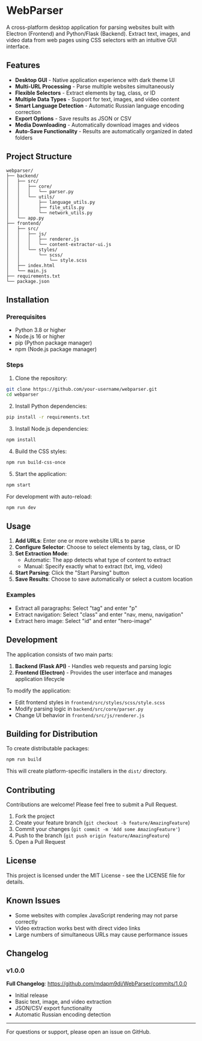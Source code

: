 # WebParser

A cross-platform desktop application for parsing websites built with Electron (Frontend) and Python/Flask (Backend). Extract text, images, and video data from web pages using CSS selectors with an intuitive GUI interface.

## Features

- **Desktop GUI** - Native application experience with dark theme UI
- **Multi-URL Processing** - Parse multiple websites simultaneously
- **Flexible Selectors** - Extract elements by tag, class, or ID
- **Multiple Data Types** - Support for text, images, and video content
- **Smart Language Detection** - Automatic Russian language encoding correction
- **Export Options** - Save results as JSON or CSV
- **Media Downloading** - Automatically download images and videos
- **Auto-Save Functionality** - Results are automatically organized in dated folders

## Project Structure

```
webparser/
├── backend/            
│   ├── src/
│   │   ├── core/
│   │   │   └── parser.py         
│   │   └── utils/
│   │       ├── language_utils.py  
│   │       ├── file_utils.py      
│   │       └── network_utils.py   
│   └── app.py           
├── frontend/             
│   ├── src/
│   │   ├── js/
│   │   │   ├── renderer.js      
│   │   │   └── content-extractor-ui.js 
│   │   └── styles/
│   │       └── scss/
│   │           └── style.scss   
│   ├── index.html       
│   └── main.js            
├── requirements.txt   
└── package.json         
```

## Installation

### Prerequisites

- Python 3.8 or higher
- Node.js 16 or higher
- pip (Python package manager)
- npm (Node.js package manager)

### Steps

1. Clone the repository:
```bash
git clone https://github.com/your-username/webparser.git
cd webparser
```

2. Install Python dependencies:
```bash
pip install -r requirements.txt
```

3. Install Node.js dependencies:
```bash
npm install
```

4. Build the CSS styles:
```bash
npm run build-css-once
```

5. Start the application:
```bash
npm start
```

For development with auto-reload:
```bash
npm run dev
```

## Usage

1. **Add URLs**: Enter one or more website URLs to parse
2. **Configure Selector**: Choose to select elements by tag, class, or ID
3. **Set Extraction Mode**:
   - Automatic: The app detects what type of content to extract
   - Manual: Specify exactly what to extract (txt, img, video)
4. **Start Parsing**: Click the "Start Parsing" button
5. **Save Results**: Choose to save automatically or select a custom location

### Examples

- Extract all paragraphs: Select "tag" and enter "p"
- Extract navigation: Select "class" and enter "nav, menu, navigation"
- Extract hero image: Select "id" and enter "hero-image"

## Development

The application consists of two main parts:

1. **Backend (Flask API)** - Handles web requests and parsing logic
2. **Frontend (Electron)** - Provides the user interface and manages application lifecycle

To modify the application:

- Edit frontend styles in `frontend/src/styles/scss/style.scss`
- Modify parsing logic in `backend/src/core/parser.py`
- Change UI behavior in `frontend/src/js/renderer.js`

## Building for Distribution

To create distributable packages:

```bash
npm run build
```

This will create platform-specific installers in the `dist/` directory.

## Contributing

Contributions are welcome! Please feel free to submit a Pull Request.

1. Fork the project
2. Create your feature branch (`git checkout -b feature/AmazingFeature`)
3. Commit your changes (`git commit -m 'Add some AmazingFeature'`)
4. Push to the branch (`git push origin feature/AmazingFeature`)
5. Open a Pull Request

## License

This project is licensed under the MIT License - see the LICENSE file for details.

## Known Issues

- Some websites with complex JavaScript rendering may not parse correctly
- Video extraction works best with direct video links
- Large numbers of simultaneous URLs may cause performance issues

## Changelog

### v1.0.0
**Full Changelog**: https://github.com/mdapm9di/WebParser/commits/1.0.0
- Initial release
- Basic text, image, and video extraction
- JSON/CSV export functionality
- Automatic Russian encoding detection

---

For questions or support, please open an issue on GitHub.
